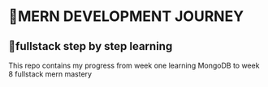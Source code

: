 # 🔗MERN DEVELOPMENT JOURNEY
## 🚀fullstack step by step learning 
This repo contains my progress from week one learning MongoDB to week 8 fullstack mern mastery
